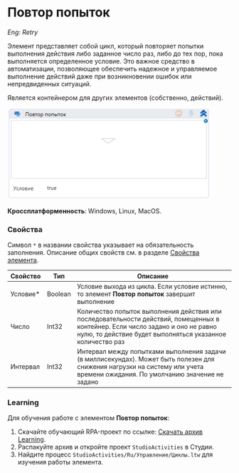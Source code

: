 # Повтор попыток

*Eng: Retry*

Элемент представляет собой цикл, который повторяет попытки выполнения действия либо заданное число раз, либо до тех пор, пока выполняется определенное условие. Это важное средство в автоматизации, позволяющее обеспечить надежное и управляемое выполнение действий даже при возникновении ошибок или непредвиденных ситуаций. 

Является контейнером для других элементов (собственно, действий).

![](<../../../.gitbook/assets/image (161).png>)

**Кроссплатформенность**: Windows, Linux, MacOS.

### Свойства

Символ `*` в названии свойства указывает на обязательность заполнения. Описание общих свойств см. в разделе [Свойства элемента](https://docs.primo-rpa.ru/primo-rpa/primo-studio/process/elements#svoistva-elementa).

| Свойство  | Тип     | Описание                      |
| --------- | ------- | ----------------------------- |
| Условие\* | Boolean | Условие выхода из цикла. Если условие истинно, то элемент **Повтор попыток** завершит выполнение     |
| Число     | Int32   | Количество попыток выполнения действия или последовательности действий, помещенных в контейнер. Если число задано и оно не равно нулю, то действие будет выполняться указанное количество раз |
| Интервал  | Int32   | Интервал между попытками выполнения задачи (в миллисекундах). Может быть полезен для снижения нагрузки на систему или учета времени ожидания. По умолчанию значение не задано |


###  Learning

Для обучения работе с элементом **Повтор попыток**:

1. Скачайте обучающий RPA-проект по ссылке: [Скачать архив Learning](https://github.com/PrimoRPA/Learning/archive/refs/heads/master.zip).
2. Распакуйте архив и откройте проект `StudioActivities` в Студии.
3. Найдите процесс `StudioActivities/Ru/Управление/Циклы.ltw` для изучения работы элемента.

